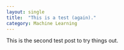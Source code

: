 ```yaml
---
layout: single
title:  "This is a test (again)."
category: Machine Learning
---
```


This is the second test post to try things out.
